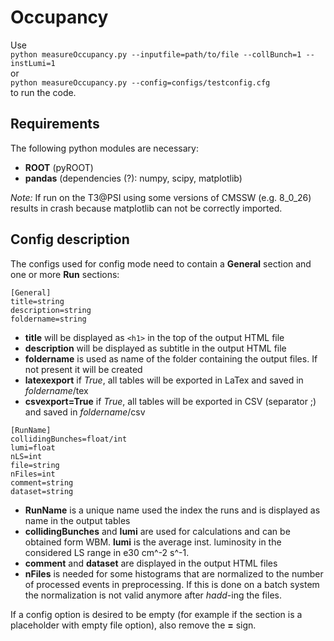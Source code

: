 # Occupancy

Use    
`python measureOccupancy.py --inputfile=path/to/file --collBunch=1 --instLumi=1`    
or   
`python measureOccupancy.py --config=configs/testconfig.cfg`    
to run the code.

## Requirements
The following python modules are necessary:
* __ROOT__ (pyROOT)
* __pandas__ (dependencies (?): numpy, scipy, matplotlib)

_Note:_ If run on the T3@PSI using some versions of CMSSW (e.g. 8_0_26) results in crash because matplotlib can not be correctly imported.

## Config description
The configs used for config mode need to contain a __General__ section and one or more __Run__ sections:

    [General]
    title=string
    description=string
    foldername=string

* __title__ will be displayed as `<h1>` in the top of the output HTML file
* __description__  will be displayed as subtitle in the output HTML file
* __foldername__ is used as name of the folder containing the output files. If not present it will be created
* __latexexport__ if _True_, all tables will be exported in LaTex and saved in _foldername_/tex
* __csvexport=True__ if _True_, all tables will be exported in CSV (separator ;) and saved in _foldername_/csv

```
[RunName]
collidingBunches=float/int
lumi=float
nLS=int
file=string
nFiles=int
comment=string
dataset=string
```
* __RunName__ is a unique name used the index the runs and is displayed as name in the output tables
* __collidingBunches__ and __lumi__ are used for calculations and can be obtained form WBM. __lumi__ is the average inst. luminosity in the considered LS range in e30 cm^-2 s^-1.
* __comment__ and __dataset__ are displayed in the output HTML files
* __nFiles__ is needed for some histograms that are normalized to the number of processed events in preprocessing. If this is done on a batch system the normalization is not valid anymore after _hadd_-ing the files.

If a config option is desired to be empty (for example if the section is a placeholder with empty file option), also remove the __=__ sign.
